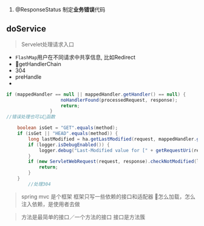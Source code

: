 1. @ResponseStatus 制定**业务错误**代码

doService 
--
> Servelet处理请求入口

- `FlashMap`用户在不同请求中共享信息, 比如Redirect
- getHandlerChain
- 304
- preHandle
- 

```java
if (mappedHandler == null || mappedHandler.getHandler() == null) {
					noHandlerFound(processedRequest, response);
					return;
				}
//错误处理也可以函数
```

```java
	boolean isGet = "GET".equals(method);
	if (isGet || "HEAD".equals(method)) {
		long lastModified = ha.getLastModified(request, mappedHandler.getHandler());
		if (logger.isDebugEnabled()) {
			logger.debug("Last-Modified value for [" + getRequestUri(request) + "] is: " + lastModified);
		}
		if (new ServletWebRequest(request, response).checkNotModified(lastModified) && isGet) {
			return;
		}
	}
		//处理304
```

> spring mvc 是个框架
框架只写一些依赖的接口和适配器
怎么加载，怎么注入依赖，是使用者去做


> 方法是最简单的接口／一个方法的接口
接口是方法簇